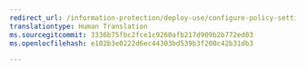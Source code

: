 ```yaml
---
redirect_url: /information-protection/deploy-use/configure-policy-settings
translationtype: Human Translation
ms.sourcegitcommit: 3336b75fbc2fce1c9260afb217d909b2b772ed03
ms.openlocfilehash: e102b3e0222d6ec44303bd539b3f200c42b31db3

---
```




<!--HONumber=Sep16_HO4-->


